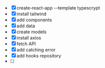 - [x] create-react-app --template typescrypt 
- [x] install tailwind
- [x] add components
- [x] add data
- [x] create models
- [x] install axios
- [x] fetch API
- [x] add catching error
- [x] add hooks repository
- [ ]

